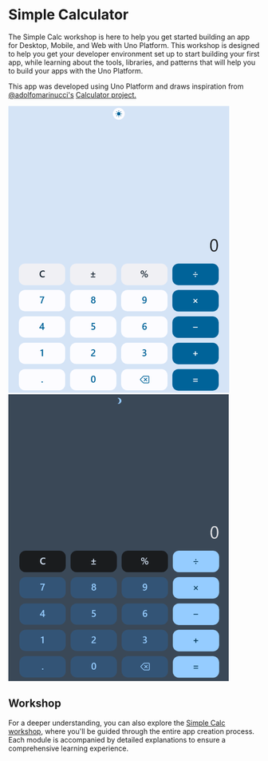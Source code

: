 # Simple Calculator

The Simple Calc workshop is here to help you get started building an app for Desktop, Mobile, and Web with Uno Platform. This workshop is designed to help you get your developer environment set up to start building your first app, while learning about the tools, libraries, and patterns that will help you to build your apps with the Uno Platform.

This app was developed using Uno Platform and draws inspiration from [@adolfomarinucci's](https://x.com/adolfomarinucci) [Calculator project.](https://github.com/adospace/reactorui-maui/tree/main/samples/Calculator)

![SimpleCalculator light Image](simplecalculator-light.png) ![SimpleCalculator dark Image](simplecalculator-dark.png)

## Workshop

For a deeper understanding, you can also explore the [Simple Calc workshop](https://aka.platform.uno/simplecalc-workshop), where you'll be guided through the entire app creation process. Each module is accompanied by detailed explanations to ensure a comprehensive learning experience.